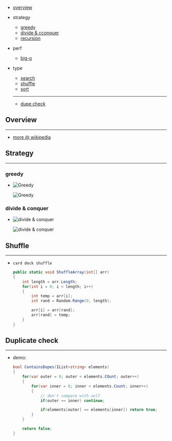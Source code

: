 * [overview](#overview)
* strategy
    * [greedy](#greedy)
    * [divide & cconquer](#divide)
    * [recursion](./recursion)
* perf
    * [big-o](./big-o)
* type
    * [search](./search)
    * [shuffle](#shuffle)
    * [sort](./sort)

    ---

    * [dupe check](#duplicate-check)

## Overview <a name="overview"></a>

---

* [more @ wikipedia](https://en.wikipedia.org/wiki/Algorithm)

## Strategy <a name="strategy"></a>

---

### greedy <a name="greedy"></a>

* ![Greedy](./_asset/img/1.png)

  ![Greedy](./_asset/img/2.png)

### divide & conquer <a name="divide"></a>

* ![divide & conquer](./_asset/img/3.png)

  ![divide & conquer](./_asset/img/4.png)

## Shuffle <a name="shuffle"></a>

---

* `card deck shuffle`

    ```c#
    public static void ShuffleArray(int[] arr)
    {
        int length = arr.Length;
        for(int i = 0; i < length; i++)
        {
            int temp = arr[i];
            int rand = Random.Range(0, length);

            arr[i] = arr[rand];
            arr[rand] = temp;
        }
    }
    ```

## Duplicate check <a name="duplicate-check"></a>

---

* demo:

    ```c#
    bool ContainsDupes(IList<string> elements)
    {
        for(var outer = 0; outer < elements.COunt; outer++)
        {
            for(var inner = 0; inner < elements.Count; inner++)
            {
                // don't compare with self
                if(outer == inner) continue;

                if(elements[outer] == elements[inner]) return true;
            }
        }

        return false;
    }
    ```